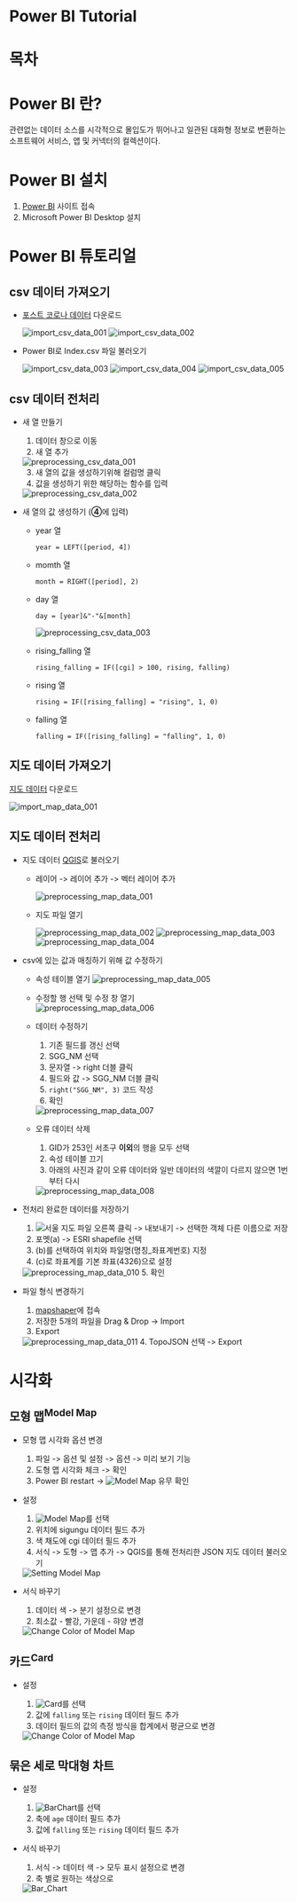 # Power BI Tutorial

# 목차

# Power BI 란?
관련없는 데이터 소스를 시각적으로 몰입도가 뛰어나고 일관된 대화형 정보로 변환하는 소프트웨어 서비스, 앱 및 커넥터의 컬렉션이다.

# Power BI 설치
  1. [Power BI](https://powerbi.microsoft.com/ko-kr/downloads/) 사이트 접속 
  2. Microsoft Power BI Desktop 설치

# Power BI 튜토리얼
  ## csv 데이터 가져오기 
  - [포스트 코로나 데이터](https://dacon.io/competitions/official/235618/overview/description) 다운로드 
    
    <img src="./image/import_csv_data_001.PNG" alt="import_csv_data_001">
    <img src="./image/import_csv_data_002.PNG" alt="import_csv_data_002">
    
  
  - Power BI로 Index.csv 파일 불러오기
  
    <img src="./image/import_csv_data_003.PNG" alt="import_csv_data_003">
    <img src="./image/import_csv_data_004.PNG" alt="import_csv_data_004">
    <img src="./image/import_csv_data_005.PNG" alt="import_csv_data_005">

  
  ## csv 데이터 전처리
   
  - 새 열 만들기
    1. 데이터 창으로 이동
    2. 새 열 추가
  
    <img src="./image/preprocessing_csv_data_001.PNG" alt="preprocessing_csv_data_001"> 
    
    3. 새 열의 값을 생성하기위해 컬럼명 클릭
    4. 값을 생성하기 위한 해당하는 함수를 입력  
    
    <img src="./image/preprocessing_csv_data_002.PNG" alt="preprocessing_csv_data_002">
  
  
  - 새 열의 값 생성하기 (**④**에 입력)
    * year 열
  
          year = LEFT([period, 4])
    
    * momth 열
          
          month = RIGHT([period], 2) 
  
    * day 열
      
          day = [year]&"-"&[month]
      
        <img src="./image/preprocessing_csv_data_003.PNG" alt="preprocessing_csv_data_003">

    
    * rising_falling 열
      
          rising_falling = IF([cgi] > 100, rising, falling)
          
    * rising 열
        
          rising = IF([rising_falling] = "rising", 1, 0)
          
    * falling 열
    
          falling = IF([rising_falling] = "falling", 1, 0)
    
  
  ## 지도 데이터 가져오기
  [지도 데이터](http://data.nsdi.go.kr/dataset/15144) 다운로드

  <img src="./image/import_map_data_001.PNG" alt="import_map_data_001">

  
  ## 지도 데이터 전처리
  
  - 지도 데이터 [QGIS](../QGIS/qgis_tutorial.md)로 불러오기
    - 레이어 -> 레이어 추가 -> 벡터 레이어 추가
      
      <img src="./image/preprocessing_map_data_001.PNG" alt="preprocessing_map_data_001">

      
    - 지도 파일 열기
    
      <img src="./image/preprocessing_map_data_002.PNG" alt="preprocessing_map_data_002">
      <img src="./image/preprocessing_map_data_003.PNG" alt="preprocessing_map_data_003">
      <img src="./image/preprocessing_map_data_004.PNG" alt="preprocessing_map_data_004">
  
    
  - csv에 있는 값과 매칭하기 위해 값 수정하기
    - 속성 테이블 열기
      <img src="./image/preprocessing_map_data_005.PNG" alt="preprocessing_map_data_005">
    - 수정할 행 선택 및 수정 창 열기  
      <img src="./image/preprocessing_map_data_006.PNG" alt="preprocessing_map_data_006">

    - 데이터 수정하기
        1. 기존 필드를 갱신 선택
        2. SGG_NM 선택
        3. 문자열 -> right 더블 클릭
        4. 필드와 값 -> SGG_NM 더블 클릭
        5. `right("SGG_NM", 3)` 코드 작성
        6. 확인
  
      <img src="./image/preprocessing_map_data_007.PNG" alt="preprocessing_map_data_007">
      
    - 오류 데이터 삭제
      1. GID가 253인 서초구 **이외**의 행을 모두 선택
      2. 속성 테이블 끄기
      3. 아래의 사진과 같이 오류 데이터와 일반 데이터의 색깔이 다르지 않으면 1번부터 다시
        <img src="./image/preprocessing_map_data_008.PNG" alt="preprocessing_map_data_008">
    
  - 전처리 완료한 데이터를 저장하기  
    1. ![서울 지도 파일](./image/preprocessing_map_data_009.PNG) 오른쪽 클릭 -> 내보내기 -> 선택한 객체 다른 이름으로 저장
    2. 포멧(a) -> ESRI shapefile 선택
    3. (b)를 선택하여 위치와 파일명(명칭_좌표계번호) 지정
    4. (c)로 좌표계를 기본 좌표(4326)으로 설정
      <img src="./image/preprocessing_map_data_010.PNG" alt="preprocessing_map_data_010">
    5. 확인
    
  - 파일 형식 변경하기
    1. [mapshaper](https://mapshaper.org/)에 접속
    2. 저장한 5개의 파일을 Drag & Drop -> Import
    3. Export
    <img src="./image/preprocessing_map_data_011.PNG" alt="preprocessing_map_data_011">
    4. TopoJSON 선택 -> Export
    
# 시각화

## 모형 맵<sup>Model Map</sup>

  - 모형 맵 시각화 옵션 변경
      1. 파일 -> 옵션 및 설정 -> 옵션 -> 미리 보기 기능
      2. 도형 맵 시각화 체크 -> 확인
      3. Power BI restart -> ![Model Map](./image/visualization_001.png) 유무 확인
  
  - 설정
    1. ![Model Map](./image/visualization_001.png)를 선택
    2. 위치에 sigungu 데이터 필드 추가
    3. 색 채도에 cgi 데이터 필드 추가
    4. 서식 -> 도형 -> 맵 추가 -> QGIS를 통해 전처리한 JSON 지도 데이터 불러오기
  
    <img src="./image/visualization_002.gif" alt="Setting Model Map">
    
  - 서식 바꾸기
    1. 데이터 색 -> 분기 설정으로 변경
    2. 최소값 - 빨강, 가운데 - 햐양 변경
    
    <img src="./image/visualization_003.gif" alt="Change Color of Model Map">
    
## 카드<sup>Card</sup>
  
  - 설정
    1. ![Card](./image/visualization_004.png)를 선택
    2. 값에 `falling` 또는 `rising` 데이터 필드 추가
    3. 데이터 필드의 값의 측정 방식을 합계에서 평균으로 변경
    
    <img src="./image/visualization_005.gif" alt="Change Color of Model Map">

## 묶은 세로 막대형 차트
  
  - 설정
    1. ![BarChart](./image/visualization_006.png)를 선택
    2. 축에 `age` 데이터 필드 추가
    3. 값에 `falling` 또는 `rising` 데이터 필드 추가
    
  - 서식 바꾸기
    1. 서식 -> 데이터 색 -> 모두 표시 설정으로 변경
    2. 축 별로 원하는 색상으로  
    
    <img src="./image/visualization_007.gif" alt="Bar_Chart">
  
  
    
    
    
  
  
  
